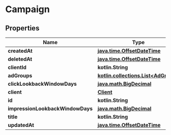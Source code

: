 
# Campaign

## Properties
Name | Type | Description | Notes
------------ | ------------- | ------------- | -------------
**createdAt** | [**java.time.OffsetDateTime**](java.time.OffsetDateTime.md) |  | 
**deletedAt** | [**java.time.OffsetDateTime**](java.time.OffsetDateTime.md) |  | 
**clientId** | **kotlin.String** |  | 
**adGroups** | [**kotlin.collections.List&lt;AdGroup&gt;**](AdGroup.md) |  | 
**clickLookbackWindowDays** | [**java.math.BigDecimal**](java.math.BigDecimal.md) |  | 
**client** | [**Client**](Client.md) |  | 
**id** | **kotlin.String** |  | 
**impressionLookbackWindowDays** | [**java.math.BigDecimal**](java.math.BigDecimal.md) |  | 
**title** | **kotlin.String** |  | 
**updatedAt** | [**java.time.OffsetDateTime**](java.time.OffsetDateTime.md) |  | 



